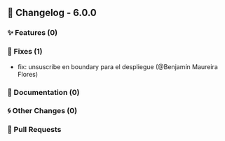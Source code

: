 ## 🚀 Changelog - 6.0.0

### ✨ Features (0)

### 🐛 Fixes (1)
- fix: unsuscribe en boundary para el despliegue (@Benjamín Maureira Flores)
### 📖 Documentation (0)

### 🌀 Other Changes (0)

### 🔗 Pull Requests
